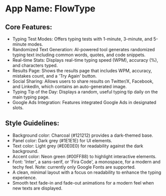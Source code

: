 # **App Name**: FlowType

## Core Features:

- Typing Test Modes: Offers typing tests with 1-minute, 3-minute, and 5-minute modes.
- Randomized Text Generation: AI-powered tool generates randomized typing text including common words, quotes, and code snippets.
- Real-time Stats: Displays real-time typing speed (WPM), accuracy (%), and characters typed.
- Results Page: Shows the results page that includes WPM, accuracy, mistakes count, and a 'Try Again' button.
- Social Sharing: Allows users to share results on Twitter/X, Facebook, and LinkedIn, which contains an auto-generated image.
- Typing Tip of the Day: Displays a random, useful typing tip daily on the main typing page.
- Google Ads Integration: Features integrated Google Ads in designated slots.

## Style Guidelines:

- Background color: Charcoal (#121212) provides a dark-themed base.
- Panel color: Dark grey (#1E1E1E) for UI elements.
- Text color: Light grey (#E0E0E0) for readability against the dark background.
- Accent color: Neon green (#00FF88) to highlight interactive elements.
- Font: 'Inter', a sans-serif, or 'Fira Code', a monospace, for a modern and techy feel. Note: currently only Google Fonts are supported.
- A clean, minimal layout with a focus on readability to enhance the typing experience.
- Smooth text fade-in and fade-out animations for a modern feel when new texts are displayed.